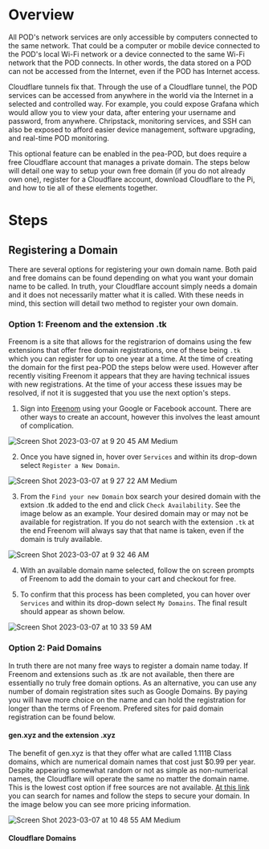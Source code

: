 # **Overview**

All POD's network services are only accessible by computers connected to the same network. That could be a computer or mobile device connected to the POD's local Wi-Fi network or a device connected to the same Wi-Fi network that the POD connects. In other words, the data stored on a POD can not be accessed from the Internet, even if the POD has Internet access.

Cloudflare tunnels fix that. Through the use of a Cloudflare tunnel, the POD services can be accessed from anywhere in the world via the Internet in a selected and controlled way. For example, you could expose Grafana which would allow you to view your data, after entering your username and password, from anywhere. Chripstack, monitoring services, and SSH can also be exposed to afford easier device management, software upgrading, and real-time POD monitoring.

This optional feature can be enabled in the pea-POD, but does require a free Cloudflare account that manages a private domain. The steps below will detail one way to setup your own free domain (if you do not already own one), register for a Cloudflare account, download Cloudflare to the Pi, and how to tie all of these elements together.

# **Steps**

## Registering a Domain

There are several options for registering your own domain name. Both paid and free domains can be found depending on what you want your domain name to be called. In truth, your Cloudflare account simply needs a domain and it does not necessarily matter what it is called. With these needs in mind, this section will detail two method to register your own domain.

### Option 1: Freenom and the extension .tk

Freenom is a site that allows for the registrarion of domains using the few extensions that offer free domain registrations, one of these being `.tk` which you can register for up to one year at a time. At the time of creating the domain for the first pea-POD the steps below were used. However after recently visiting Freenom it appears that they are having technical issues with new registrations. At the time of your access these issues may be resolved, if not it is suggested that you use the next option's steps.

1. Sign into [Freenom](https://my.freenom.com/clientarea.php) using your Google or Facebook account. There are other ways to create an account, however this involves the least amount of complication.

![Screen Shot 2023-03-07 at 9 20 45 AM Medium](https://user-images.githubusercontent.com/126691160/223450825-10388985-50ed-41f2-be8d-e6cdb24d5074.jpeg)

2. Once you have signed in, hover over `Services` and within its drop-down select `Register a New Domain`.

![Screen Shot 2023-03-07 at 9 27 22 AM Medium](https://user-images.githubusercontent.com/126691160/223451528-0fe5a5ba-7db7-4e22-963e-248c3a57ac40.jpeg)

3. From the `Find your new Domain` box search your desired domain with the extsion .tk added to the end and click `Check Availability`. See the image below as an example. Your desired domain may or may not be available for registration. If you do not search with the extension `.tk` at the end Freenom will always say that that name is taken, even if the domain is truly available.

![Screen Shot 2023-03-07 at 9 32 46 AM](https://user-images.githubusercontent.com/126691160/223465748-c07c7a31-b225-4951-b1c0-7574258bac55.png)

4. With an available domain name selected, follow the on screen prompts of Freenom to add the domain to your cart and checkout for free.

5. To confirm that this process has been completed, you can hover over `Services` and within its drop-down select `My Domains`. The final result should appear as shown below.

![Screen Shot 2023-03-07 at 10 33 59 AM](https://user-images.githubusercontent.com/126691160/223470164-4852e522-8b60-49b4-8a0c-0ac9c770de5c.png)


### Option 2: Paid Domains

In truth there are not many free ways to register a domain name today. If Freenom and extensions such as .tk are not available, then there are essentially no truly free domain options. As an alternative, you can use any number of domain registration sites such as Google Domains. By paying you will have more choice on the name and can hold the registration for longer than the terms of Freenom. Prefered sites for paid domain registration can be found below. 

#### gen.xyz and the extension .xyz

The benefit of gen.xyz is that they offer what are called 1.111B Class domains, which are numerical domain names that cost just $0.99 per year. Despite appearing somewhat random or not as simple as non-numerical names, the Cloudflare will operate the same no matter the domain name. This is the lowest cost option if free sources are not available. [At this link](https://gen.xyz/1111b) you can search for names and follow the steps to secure your domain. In the image below you can see more pricing information. 

![Screen Shot 2023-03-07 at 10 48 55 AM Medium](https://user-images.githubusercontent.com/126691160/223476576-9e793a3e-7107-409b-88be-eee8c380c1ed.jpeg)

#### Cloudflare Domains

